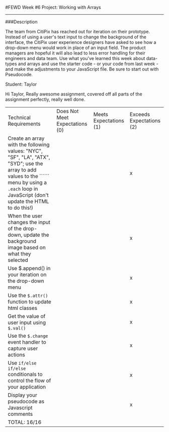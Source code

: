 #FEWD Week #6 Project: Working with Arrays

---


###Description


The team from CitiPix has reached out for iteration on their prototype.  Instead of using a user's text input to change the background of the interface, the CitiPix user experience designers have asked to see how a drop-down menu would work in place of an input field.  The product managers are hopeful it will also lead to less error handling for their engineers and data team.  Use what you've learned this week about data-types and arrays and use the starter code - or your code from last week - and make the adjustments to your JavaScript file. Be sure to start out with Pseudocode.

Student: Taylor

Hi Taylor,
Really awesome assignment, covered off all parts of the assignment perfectly, really well done.


|                                                                                                                                                                                                        |                                |                        |                          |
|--------------------------------------------------------------------------------------------------------------------------------------------------------------------------------------------------------|--------------------------------|------------------------|--------------------------|
| Technical Requirements                                                                                                                                                                                 | Does Not Meet Expectations (0) | Meets Expectations (1) | Exceeds Expectations (2) |
| Create an array with the following values: "NYC", "SF", "LA", "ATX", "SYD"; use the array to add values to the `````` menu by using a ```.each``` loop in JavaScript (don't update the HTML to do this!) |                                |                        |         x                 |
| When the user changes the input of the drop-down, update the background image based on what they selected                                                                                              |                                |                        |           x               |
| Use $.append() in your iteration on the drop-down menu                                                                                                                                                 |                                |                        |          x                |
| Use the ```$.attr()``` function to update html classes                                                                                                                                                 |                                |                        |          x                |
| Get the value of user input using ```$.val()```                                                                                                                                                        |                                |                        |          x                |
| Use the ```$.change``` event handler to capture user actions                                                                                                                                           |                                |                        |          x                |
| Use ```if/else if/else ``` conditionals to control the flow of your application                                                                                                                        |                                |                        |          x                |
| Display your pseudocode as Javascript comments                                                                                                                                                         |                                |                        |          x                |
| TOTAL: 16/16                                                                                                                                                                                       |                                |                        |                          |
